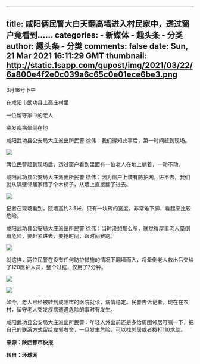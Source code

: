 
---
title: 咸阳俩民警大白天翻高墙进入村民家中，透过窗户竟看到……
categories: 
    - 新媒体
    - 趣头条 - 分类
author: 趣头条 - 分类
comments: false
date: Sun, 21 Mar 2021 16:11:29 GMT
thumbnail: http://static.1sapp.com/qupost/img/2021/03/22/6a800e4f2e0c039a6c65c0e01ece6be3.png
---

<div>   
<p>3月18号下午</p><p>在咸阳市武功县上高庄村里</p><p>一位留守家中的老人</p><p>突发疾病晕倒在地</p><p>咸阳武功县公安局大庄派出所民警 徐伟：我们得知此事后，第一时间赶到现场。</p><p><img src="http://static.1sapp.com/qupost/img/2021/03/22/6a800e4f2e0c039a6c65c0e01ece6be3.png" data-size="976,563" referrerpolicy="no-referrer"></p><p>两位民警赶到现场后，透过窗户看到里面有一位老人在地上躺着，一动不动。</p><p>咸阳武功县公安局大庄派出所民警 徐伟：因为窗户上装有防护网，进不去，我们就从隔壁邻居家借了个木梯子，从墙上直接翻了进去。</p><p><img src="http://static.1sapp.com/qupost/img/2021/03/22/f45277cb231545e03c7d5a3e344f8d03.jpeg" data-size="1059,589" referrerpolicy="no-referrer"></p><p>记者在现场看到，院墙高约3.5米，只有一块砖的宽度，非常难下脚，看起来比较危险。</p><p>咸阳武功县公安局大庄派出所民警 徐伟：当时没想那么多，就觉得屋里老人晕倒有危险，要赶紧进去，要抢时间，跟时间赛跑。</p><p><img src="http://static.1sapp.com/qupost/img/2021/03/22/a4768e571dc9f35eb4fa1d8b653d516a.jpeg" data-size="1039,588" referrerpolicy="no-referrer"></p><p>就这样，两位民警在没有任何防护措施的情况下翻墙而入，将晕倒老人救出后交给了120医护人员，整个过程，仅用了7分钟。</p><p><img src="http://static.1sapp.com/qupost/img/2021/03/22/bc04765b228829ea6ad214a032cd8849.jpeg" data-size="1080,946" referrerpolicy="no-referrer"></p><p><img src="http://static.1sapp.com/qupost/img/2021/03/22/ef41f9a797a4fb431b1f63a3c63cc0be.jpeg" data-size="1051,960" referrerpolicy="no-referrer"></p><p>如今，老人已经被转到咸阳市的医院就诊，病情稳定。民警告诉记者，现在在农村，留守老人突发疾病遭遇危险的事时有发生。</p><p>咸阳武功县公安局大庄派出所民警：年轻人外出前还是多给周围邻居叮嘱一下，把自己的联系方式留给左邻右舍，一旦发生危险，可以找邻居或者拨打110求助。</p><p><strong>来源：陕西都市快报</strong></p><p><strong>转自：环球网</strong></p>  
</div>
            